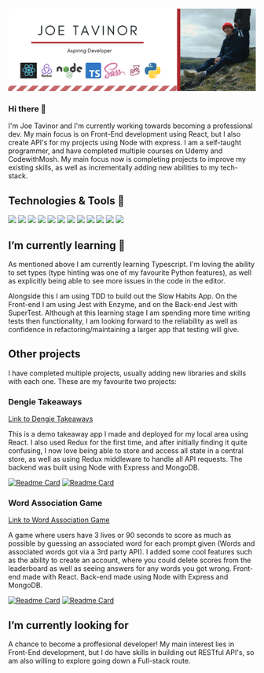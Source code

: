 [![Header](https://github.com/JTavinor/JTavinor/blob/main/Joe%20Tavinor.png?raw=true "Banner")](https://jtavinor.co.uk/)

### Hi there 👋
I'm Joe Tavinor and I'm currently working towards becoming a professional dev. My main focus is on Front-End development using React, but I also create API's for my projects using Node with express. I am a self-taught programmer, and have completed multiple courses on Udemy and CodewithMosh. My main focus now is completing projects to improve my existing skills, as well as incrementally adding new abilities to my tech-stack.

## Technologies & Tools 🔧
![](https://img.shields.io/badge/Code-React-informational?style=flat&logo=React&logoColor=white&color=2bbc8a)
![](https://img.shields.io/badge/Code-Redux-informational?style=flat&logo=Redux&logoColor=white&color=2bbc8a)
![](https://img.shields.io/badge/Code-Node-informational?style=flat&logo=Node.js&logoColor=white&color=2bbc8a)
![](https://img.shields.io/badge/Code-Typescript-informational?style=flat&logo=Typescript&logoColor=white&color=2bbc8a)
![](https://img.shields.io/badge/Code-Javascript-informational?style=flat&logo=Javascript&logoColor=white&color=2bbc8a)
![](https://img.shields.io/badge/Code-HTML-informational?style=flat&logo=HTML5&logoColor=white&color=2bbc8a)
![](https://img.shields.io/badge/Code-SASS-informational?style=flat&logo=SASS&logoColor=white&color=2bbc8a)
![](https://img.shields.io/badge/Code-Express-informational?style=flat&logo=Express&logoColor=white&color=2bbc8a)
![](https://img.shields.io/badge/Code-Jest-informational?style=flat&logo=Jest&logoColor=white&color=2bbc8a)
![](https://img.shields.io/badge/Code-Python-informational?style=flat&logo=Python&logoColor=white&color=2bbc8a)
![](https://img.shields.io/badge/Editor-VS%20Code-informational?style=flat&logo=Visual%20Studio%20Code&logoColor=white&color=2bbc8a)
![](https://img.shields.io/badge/Tools-MongoDB-informational?style=flat&logo=MongoDB&logoColor=white&color=2bbc8a)


## I’m currently learning 🌱
As mentioned above I am currently learning Typescript. I'm loving the ability to set types (type hinting was one of my favourite Python features), as well as explicitly being able to see more issues in the code in the editor.  

Alongside this I am using TDD to build out the Slow Habits App. On the Front-end I am using Jest with Enzyme, and on the Back-end Jest with SuperTest. Although at this learning stage I am spending more time writing tests then functionality, I am looking forward to the reliability as well as confidence in refactoring/maintaining a larger app that testing will give. 

## Other projects
I have completed multiple projects, usually adding new libraries and skills with each one. These are my favourite two projects:

### Dengie Takeaways
<a href="https://jt-dengie-takeaways.herokuapp.com/">Link to Dengie Takeaways</a>

This is a demo takeaway app I made and deployed for my local area using React. I also used Redux for the first time, and after initially finding it quite confusing, I now love being able to store and access all state in a central store, as well as using Redux middleware to handle all API requests. The backend was built using Node with Express and MongoDB.  

[![Readme Card](https://github-readme-stats.vercel.app/api/pin/?username=JTavinor&repo=DengieTakeawayApp)](https://github.com/JTavinor/DengieTakeawayApp)      [![Readme Card](https://github-readme-stats.vercel.app/api/pin/?username=JTavinor&repo=DengieTakeawayAppApi)](https://github.com/JTavinor/DengieTakeawayAppApi)

### Word Association Game
<a href="http://jtwordgame.herokuapp.com/">Link to Word Association Game</a>  

A game where users have 3 lives or 90 seconds to score as much as possible by guessing an associated word for each prompt given (Words and associated words got via a 3rd party API). I added some cool features such as the ability to create an account, where you could delete scores from the leaderboard as well as seeing answers for any words you got wrong. Front-end made with React. Back-end made using Node with Express and MongoDB.  

[![Readme Card](https://github-readme-stats.vercel.app/api/pin/?username=JTavinor&repo=synonym_game)](https://github.com/JTavinor/synonym_game)      [![Readme Card](https://github-readme-stats.vercel.app/api/pin/?username=JTavinor&repo=synonym-game-backend)](https://github.com/JTavinor/synonym-game-backend)


## I’m currently looking for
A chance to become a proffesional developer! My main interest lies in Front-End development, but I do have skills in building out RESTful API's, so am also willing to explore going down a Full-stack route.





<!--
**JTavinor/JTavinor** is a ✨ _special_ ✨ repository because its `README.md` (this file) appears on your GitHub profile.

Here are some ideas to get you started:


- 👯 I’m looking to collaborate on ...
- 🤔 I’m looking for help with ...
- 💬 Ask me about ...
- 📫 How to reach me: ...
- 😄 Pronouns: ...
- ⚡ Fun fact: ...
-->
